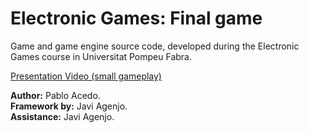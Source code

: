 # Electronic Games: Final game

Game and game engine source code, developed during the Electronic Games course in Universitat Pompeu Fabra.

[Presentation Video (small gameplay)](https://www.youtube.com/watch?v=W9gZQgXZfZQ&t=79s)

**Author:** Pablo Acedo. <br/>
**Framework by:** Javi Agenjo. <br/>
**Assistance:** Javi Agenjo. <br/>
